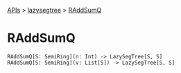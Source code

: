 [APIs](../index.md) > [lazysegtree](./index.md) > [RAddSumQ]()

# RAddSumQ

```
RAddSumQ[S: SemiRing](n: Int) -> LazySegTree[S, S]
RAddSumQ[S: SemiRing](v: List[S]) -> LazySegTree[S, S]
```
